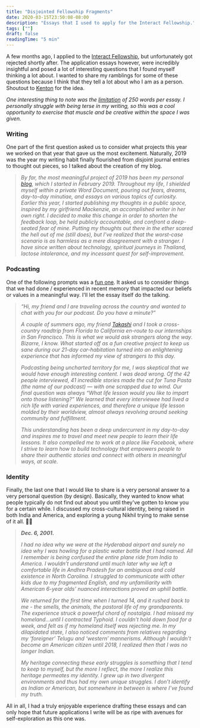 ```yaml
---
title: "Disjointed Fellowship Fragments"
date: 2020-03-15T23:50:08-08:00
description: "Essays that I used to apply for the Interact Fellowship."
tags: [""]
draft: false
readingTime: "5 min"
---
```


 A few months ago, I applied to the [Interact Fellowship][1], but unfortunately got rejected shortly after. The application essays however, were incredibly insightful and posed a lot of interesting questions that I found myself thinking a lot about. I wanted to share my ramblings for some of these questions because I think that they tell a lot about who I am as a person. Shoutout to [Kenton][2] for the idea.

 *One interesting thing to note was the [limitation][3] of 250 words per essay. I personally struggle with being terse in my writing, so this was a cool opportunity to exercise that muscle and be  creative within the space I was given.*

### Writing

One part of the first question asked us to consider what projects this year we worked on that year that gave us the most excitement. Naturally, 2019 was the year my writing habit finally flourished from disjoint journal entries to thought out pieces, so I talked about the creation of my blog.

> *By far, the most meaningful project of 2019 has been my personal [blog][4], which I started in February 2019. Throughout my life, I shielded myself within a private Word Document, pouring out fears, dreams, day-to-day minutiae, and essays on various topics of curiosity. Earlier this year, I started publishing my thoughts in a public space, inspired by my girlfriend Mackenzie, an accomplished writer in her own right. I decided to make this change in order to shorten the feedback loop, be held publicly accountable, and confront a deep-seated fear of mine. Putting my thoughts out there in the ether scared the hell out of me (still does), but I’ve realized that the worst-case scenario is as harmless as a mere disagreement with a stranger. I have since written about technology, spiritual journeys in Thailand, lactose intolerance, and my incessant quest for self-improvement.*

### Podcasting

One of the following prompts was a [fun one][5]. It asked us to consider things that we had done / experienced in recent memory that impacted our beliefs or values in a meaningful way. I'll let the essay itself do the talking.

> *“Hi, my friend and I are traveling across the country and wanted to chat with you for our podcast. Do you have a minute?”*
>
> *A couple of summers ago, my friend [Takashi][6] and I took a cross-country roadtrip from Florida to California en-route to our internships in San Francisco. This is what we would ask strangers along the way. Bizarre, I know. What started off as a fun creative project to keep us sane during our 21-day car-habitation turned into an enlightening experience that has informed my view of strangers to this day.*
>
> *Podcasting being uncharted territory for me, I was skeptical that we would have enough interesting content. I was dead wrong. Of the 42 people interviewed, 41 incredible stories made the cut for Tuna Pasta (the name of our podcast) — with one scrapped due to wind. Our final question was always “What life lesson would you like to impart onto those listening?” We learned that every interviewee had lived a rich life with varied experiences, and therefore a unique life lesson molded by their worldview, almost always revolving around seeking community and fulfillment.*
>
> *This understanding has been a deep undercurrent in my day-to-day and inspires me to travel and meet new people to learn their life lessons. It also compelled me to work at a place like Facebook, where I strive to learn how to build technology that empowers people to share their authentic stories and connect with others in meaningful ways, at scale.*

### Identity

Finally, the last one that I would like to share is a very personal answer to a very personal question (by design). Basically, they wanted to know what people typically do not find out about you until they've gotten to know you for a certain while. I discussed my cross-cultural identity, being raised in both India and America, and exploring a young Nikhil trying to make sense of it all. 🧒🏽

> ***Dec. 6, 2001.***
>
> *I had no idea why we were at the Hyderabad airport and surely no idea why I was howling for a plastic water bottle that I had named. All I remember is being confused the entire plane ride from India to America. I wouldn’t understand until much later why we left a comfortable life in Andhra Pradesh for an ambiguous and cold existence in North Carolina. I struggled to communicate with other kids due to my fragmented English, and my unfamiliarity with American 6-year olds’ nuanced interactions proved an uphill battle.*
>
> *We returned for the first time when I turned 14, and it rushed back to me - the smells, the animals, the pastoral life of my grandparents. The experience struck a powerful chord of nostalgia. I had missed my homeland...until I contracted Typhoid. I couldn’t hold down food for a week, and felt as if my homeland itself was rejecting me. In my dilapidated state, I also noticed comments from relatives regarding my ‘foreigner’ Telugu and ‘western’ mannerisms. Although I wouldn’t become an American citizen until 2018, I realized then that I was no longer Indian.*
>
> *My heritage connecting these early struggles is something that I tend to keep to myself, but the more I reflect, the more I realize this heritage permeates my identity. I grew up in two divergent environments and thus had my own unique struggles. I don’t identify as Indian or American, but somewhere in between is where I’ve found my truth.*

All in all, I had a truly enjoyable experience drafting these essays and can only hope that future applications I write will be as ripe with avenues for self-exploration as this one was.

[1]: https://joininteract.com/fellowship/
[2]: http://kentonprescott.com
[3]: https://thedeepdish.org/constraints-that-liberate/
[4]: https://medium.com/@nikhilthota
[5]: https://news.ufl.edu/articles/2017/08/road-trip-oppor-tuna-ty.html
[6]: http://takashiwickes.com/#/
